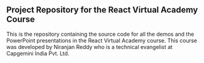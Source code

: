 
## Project Repository for the React Virtual Academy Course

This is the repository containing the source code for all the demos and the PowerPoint presentations in the React Virtual Academy course. This course was developed by Niranjan Reddy who is a technical evangelist at Capgemini India Pvt. Ltd.
